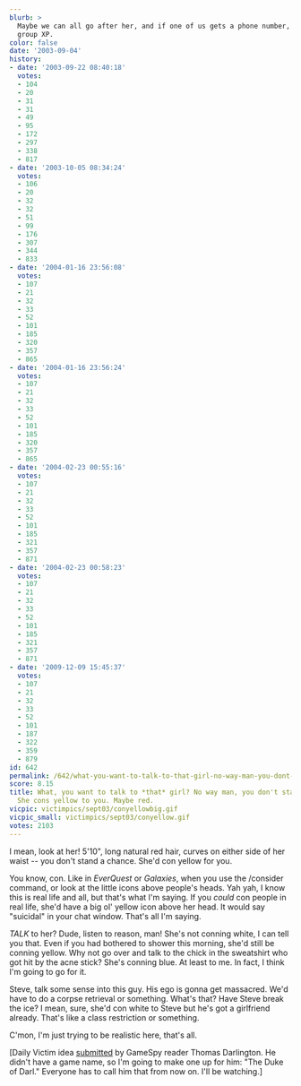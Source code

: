 ```yaml
---
blurb: >
  Maybe we can all go after her, and if one of us gets a phone number, we all get
  group XP.
color: false
date: '2003-09-04'
history:
- date: '2003-09-22 08:40:18'
  votes:
  - 104
  - 20
  - 31
  - 31
  - 49
  - 95
  - 172
  - 297
  - 338
  - 817
- date: '2003-10-05 08:34:24'
  votes:
  - 106
  - 20
  - 32
  - 32
  - 51
  - 99
  - 176
  - 307
  - 344
  - 833
- date: '2004-01-16 23:56:08'
  votes:
  - 107
  - 21
  - 32
  - 33
  - 52
  - 101
  - 185
  - 320
  - 357
  - 865
- date: '2004-01-16 23:56:24'
  votes:
  - 107
  - 21
  - 32
  - 33
  - 52
  - 101
  - 185
  - 320
  - 357
  - 865
- date: '2004-02-23 00:55:16'
  votes:
  - 107
  - 21
  - 32
  - 33
  - 52
  - 101
  - 185
  - 321
  - 357
  - 871
- date: '2004-02-23 00:58:23'
  votes:
  - 107
  - 21
  - 32
  - 33
  - 52
  - 101
  - 185
  - 321
  - 357
  - 871
- date: '2009-12-09 15:45:37'
  votes:
  - 107
  - 21
  - 32
  - 33
  - 52
  - 101
  - 187
  - 322
  - 359
  - 879
id: 642
permalink: /642/what-you-want-to-talk-to-that-girl-no-way-man-you-dont-stand-a-chance-she-cons-yellow-to-you-maybe-red/
score: 8.15
title: What, you want to talk to *that* girl? No way man, you don't stand a chance.
  She cons yellow to you. Maybe red.
vicpic: victimpics/sept03/conyellowbig.gif
vicpic_small: victimpics/sept03/conyellow.gif
votes: 2103
---
```


I mean, look at her! 5'10", long natural red hair, curves on either side
of her waist -- you don't stand a chance. She'd con yellow for you.

You know, con. Like in *EverQuest* or *Galaxies*, when you use the
/consider command, or look at the little icons above people's heads. Yah
yah, I know this is real life and all, but that's what I'm saying. If
you *could* con people in real life, she'd have a big ol' yellow icon
above her head. It would say "suicidal" in your chat window. That's all
I'm saying.

*TALK* to her? Dude, listen to reason, man! She's not conning white, I
can tell you that. Even if you had bothered to shower this morning,
she'd still be conning yellow. Why not go over and talk to the chick in
the sweatshirt who got hit by the acne stick? She's conning blue. At
least to me. In fact, I think I'm going to go for it.

Steve, talk some sense into this guy. His ego is gonna get massacred.
We'd have to do a corpse retrieval or something. What's that? Have Steve
break the ice? I mean, sure, she'd con white to Steve but he's got a
girlfriend already. That's like a class restriction or something.

C'mon, I'm just trying to be realistic here, that's all.

\[Daily Victim idea
[submitted](http://web.archive.org/web/20030904000000/http://feedback.gamespy.com/)
by GameSpy reader Thomas Darlington. He didn't have a game name, so I'm
going to make one up for him: "The Duke of Darl." Everyone has to call
him that from now on. I'll be watching.\]